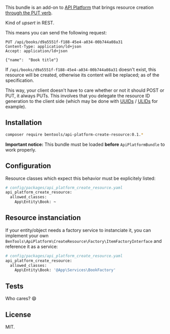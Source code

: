 This bundle is an add-on to [API Platform](https://api-platform.com/) that brings resource creation [through the PUT verb](https://www.w3.org/Protocols/rfc2616/rfc2616-sec9.html#sec9.6).

Kind of _upsert_ in REST.

This means you can send the following request:

```
PUT /api/books/d9a5551f-f188-45e4-a034-00b744a08a31
Content-Type: application/ld+json
Accept: application/ld+json

{"name":  "Book title"}
```

If `/api/books/d9a5551f-f188-45e4-a034-00b744a08a31` doesn't exist, this resource will be created,
otherwise its content will be replaced; as of the specification.

This way, your client doesn't have to care whether or not it should POST or PUT, it always PUTs.
This involves that you delegate the resource ID generation to the client side (which may be done with [UUIDs](https://github.com/ramsey/uuid) / [ULIDs](https://github.com/bpolaszek/doctrine-ulid) for example).

## Installation

```bash
composer require bentools/api-platform-create-resource:0.1.*
```

**Important notice:** This bundle must be loaded **before** `ApiPlatformBundle` to work properly.

## Configuration

Resource classes which expect this behavior must be explicitely listed:

```bash
# config/packages/api_platform_create_resource.yaml
api_platform_create_resource:
  allowed_classes:
    App\Entity\Book: ~
```

## Resource instanciation

If your entity/object needs a factory service to instanciate it,
you can implement your own `BenTools\ApiPlatform\CreateResource\Factory\ItemFactoryInterface` and reference it as a service:

```bash
# config/packages/api_platform_create_resource.yaml
api_platform_create_resource:
  allowed_classes:
    App\Entity\Book: '@App\Services\BookFactory'
```

## Tests

Who cares? 😄

## License

MIT.
